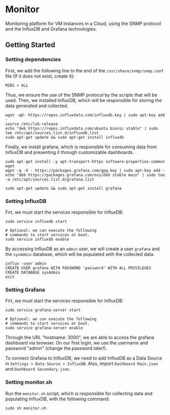 # Monitor

Monitoring platform for VM Instances in a Cloud, using the SNMP protocol and the InfluxDB and Grafana technologies.

## Getting Started

### Setting dependencies

First, we add the following line to the end of the `/usr/share/snmp/snmp.conf` file (If it does not exist, create it):

```
MIBS + ALL
```
Thus, we ensure the use of the SNMP protocol by the scripts that will be used.
Then, we installed InfluxDB, which will be responsible for storing the data 
generated and collected.

```
wget -qO- https://repos.influxdata.com/influxdb.key | sudo apt-key add -
source /etc/lsb-release
echo "deb https://repos.influxdata.com/ubuntu bionic stable" | sudo tee /etc/apt/sources.list.d/influxdb.list
sudo apt-get update && sudo apt-get install influxdb
```

Finally, we install grafana, which is responsible for consuming data from InfluxDB and presenting it through customizable dashboards.

```
sudo apt-get install -y apt-transport-https software-properties-common wget
wget -q -O - https://packages.grafana.com/gpg.key | sudo apt-key add -
echo "deb https://packages.grafana.com/oss/deb stable main" | sudo tee -a /etc/apt/sources.list.d/grafana.list

sudo apt-get update && sudo apt-get install grafana
```

### Setting InfluxDB

Firt, we must start the services responsible for InfluxDB:

```
sudo service influxdb start

# Optional: we can execute the following 
# commands to start services at boot.
sudo service influxdb enable
```

By accessing InfluxDB as an `admin` user, we will create a user `grafana` and the `sysAdmin` database, which will be populated with the collected data.

```
influx -user admin
CREATE USER grafana WITH PASSWORD 'password' WITH ALL PRIVILEGES
CREATE DATABASE sysAdmin
exit
```

### Setting Grafana

Firt, we must start the services responsible for InfluxDB:

```
sudo service grafana-server start

# Optional: we can execute the following
# commands to start services at boot.
sudo service grafana-server enable
```

Through the URL "hostname: 3000", we are able to access the grafana dashboard via browser. On our first login, we use the username and password "admin" (change the password later!).

To connect Grafana to InfluxDB, we need to add InfluxDB as a Data Source in `Settings > Data Source > InfluxDB`. 
Also, import `Dashboard Main.json` and `Dashboard Secondary.json`.

### Setting monitor.sh

Run the `monitor.sh` script, which is responsible for collecting data and populating InfluxDB, with the following command:

```
sudo sh monitor.sh
```
















